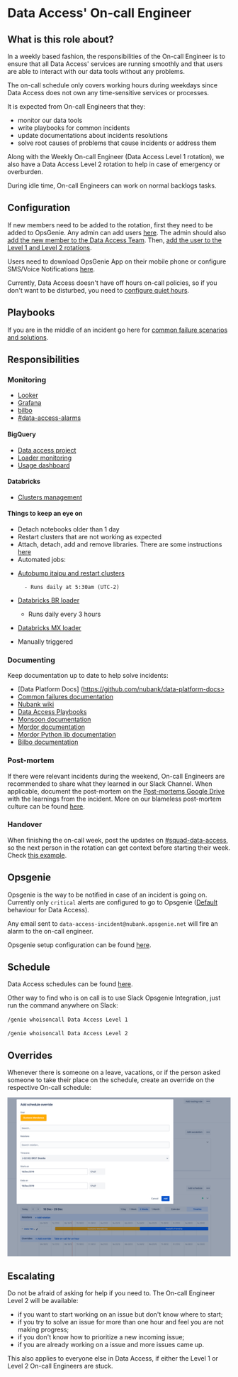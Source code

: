 # Data Access' On-call Engineer

## What is this role about?

In a weekly based fashion, the responsibilities of the On-call Engineer is to ensure that all Data Access' services are running smoothly and that users are able to interact with our data tools without any problems.

The on-call schedule only covers working hours during weekdays since Data Access does not own any time-sensitive services or processes.

It is expected from On-call Engineers that they:

* monitor our data tools
* write playbooks for common incidents
* update documentations about incidents resolutions
* solve root causes of problems that cause incidents or address them

Along with the Weekly On-call Engineer (Data Access Level 1 rotation), we also have a Data Access Level 2 rotation to help in case of emergency or overburden.

During idle time, On-call Engineers can work on normal backlogs tasks.

## Configuration

If new members need to be added to the rotation, first they need to be added to OpsGenie. Any admin can add users [here](https://nubank.app.opsgenie.com/settings/users/).
The admin should also [add the new member to the Data Access Team](https://nubank.app.opsgenie.com/teams/dashboard/7dd354df-4fdf-4b26-8ae1-f4726948afe4/members). Then, [add the user to the Level 1 and Level 2 rotations](https://nubank.app.opsgenie.com/teams/dashboard/7dd354df-4fdf-4b26-8ae1-f4726948afe4/main).

Users need to download OpsGenie App on their mobile phone or configure SMS/Voice Notifications [here](https://nubank.app.opsgenie.com/settings/user/notification).

Currently, Data Access doesn't have off hours on-call policies, so if you don't want to be disturbed, you need to [configure quiet hours](https://nubank.app.opsgenie.com/settings/user/notification).

## Playbooks

If you are in the middle of an incident go here for [common failure scenarios and solutions](https://github.com/nubank/playbooks/tree/master/squads/data-access).

## Responsibilities

### Monitoring

* [Looker](https://nubank.looker.com/admin/performance_audit_dashboard)
* [Grafana](https://prod-grafana.nubank.com.br/dashboards/f/R127sB0Zz/data-access)
* [bilbo](https://nubank.splunkcloud.com/en-US/app/search/bilbo_monitoring)
* [#data-access-alarms](https://nubank.slack.com/archives/C8TENL0C8)

#### BigQuery

* [Data access project](https://console.cloud.google.com/bigquery?project=nubank-data-access)
* [Loader monitoring](https://github.com/nubank/monsoon#monitoring)
* [Usage dashboard](https://nubank.looker.com/dashboards/gcp_bigquery_logs::bigquery_audit)

#### Databricks

* [Clusters management](https://nubank.cloud.databricks.com/#setting/clusters)

#### Things to keep an eye on

* Detach notebooks older than 1 day
* Restart clusters that are not working as expected
* Attach, detach, add and remove libraries. There are some instructions [here](https://github.com/nubank/data-platform-docs/tree/master/databricks)
* Automated jobs:

- [Autobump itaipu and restart clusters](https://nubank.cloud.databricks.com/#job/8737)

        - Runs daily at 5:30am (UTC-2)
* [Databricks BR loader](https://nubank.cloud.databricks.com/#notebook/1321846)

    * Runs daily every 3 hours
- [Databricks MX loader](https://nubank.cloud.databricks.com/#notebook/1223300/)

- Manually triggered

### Documenting

Keep documentation up to date to help solve incidents:

* [Data Platform Docs] (https://github.com/nubank/data-platform-docs>
* [Common failures documentation](https://github.com/nubank/playbooks/tree/master/squads/data-access)
* [Nubank wiki](https://wiki.nubank.com.br/)
* [Data Access Playbooks](https://playbooks.nubank.com.br/squads/data-access/)
* [Monsoon documentation](https://github.com/nubank/monsoon/blob/master/README.md)
* [Mordor documentation](https://github.com/nubank/mordor/blob/master/README.md)
* [Mordor Python lib documentation](https://github.com/nubank/imordor/blob/master/README.md)
* [Bilbo documentation](https://github.com/nubank/bilbo/blob/master/README.md)

### Post-mortem

If there were relevant incidents during the weekend, On-call Engineers are recommended to share what they learned in our Slack Channel.
When applicable, document the post-mortem on the [Post-mortems Google Drive](https://drive.google.com/drive/folders/1c3r0P-gsRgivgXRZokVNMUVhBg35RT2z) with the learnings from the incident. More on our blameless post-mortem culture can be found [here](https://playbooks.nubank.com.br/incident-response/how-to-write-a-postmortem-document/).

### Handover

When finishing the on-call week, post the updates on [#squad-data-access](https://nubank.slack.com/archives/C84FAS7L6), so the next person in the rotation can get context before starting their week. Check [this example](https://nubank.slack.com/archives/C84FAS7L6/p1583772429182800).

## Opsgenie

Opsgenie is the way to be notified in case of an incident is going on. Currently only `critical` alerts are configured to go to Opsgenie ([Default](https://github.com/nubank/playbooks/blob/master/observability/alerts/routing-alerts-to-squads.md#default-routing-per-environment) behaviour for Data Access).

Any email sent to `data-access-incident@nubank.opsgenie.net` will fire an alarm to the on-call engineer.

Opsgenie setup configuration can be found [here](https://github.com/nubank/definition/blob/master/resources/br/squads/data-access.edn).

## Schedule

Data Access schedules can be found [here](https://nubank.app.opsgenie.com/teams/dashboard/7dd354df-4fdf-4b26-8ae1-f4726948afe4/main).

Other way to find who is on call is to use Slack Opsgenie Integration, just run the command anywhere on Slack:

`/genie whoisoncall Data Access Level 1`

`/genie whoisoncall Data Access Level 2`

## Overrides

Whenever there is someone on a leave, vacations, or if the person asked someone to take their place on the schedule, create an override on the respective On-call schedule:

![Override OpsGenie Data Hero](/images/override-opsgenie-data-hero.png)

## Escalating

Do not be afraid of asking for help if you need to. The On-call Engineer Level 2 will be available:

* if you want to start working on an issue but don't know where to start;
* if you try to solve an issue for more than one hour and feel you are not making progress;
* if you don't know how to prioritize a new incoming issue;
* if you are already working on a issue and more issues came up.

This also applies to everyone else in Data Access, if either the Level 1 or Level 2 On-call Engineers are stuck.
